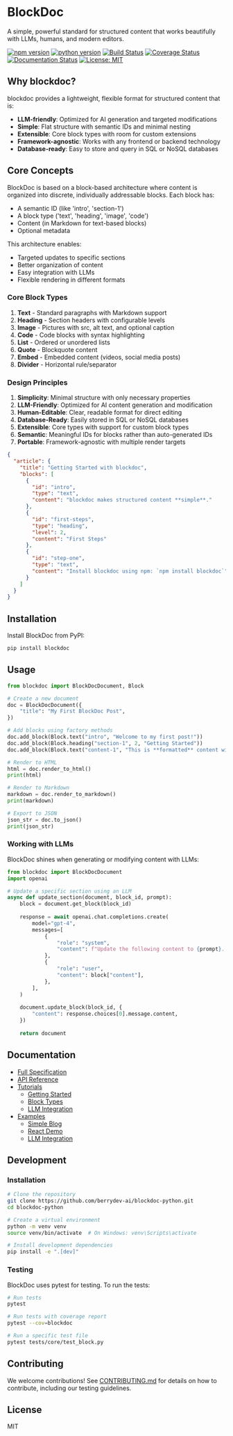 # BlockDoc

A simple, powerful standard for structured content that works beautifully with LLMs, humans, and modern editors.

[![npm version](https://img.shields.io/npm/v/blockdoc.svg)](https://www.npmjs.com/package/blockdoc)
[![python version](https://img.shields.io/pypi/pyversions/blockdoc.svg)](https://pypi.org/project/blockdoc/)
[![Build Status](https://travis-ci.com/yourusername/blockdoc.svg?branch=main)](https://travis-ci.com/yourusername/blockdoc)
[![Coverage Status](https://coveralls.io/repos/github/yourusername/blockdoc/badge.svg?branch=main)](https://coveralls.io/github/yourusername/blockdoc?branch=main)
[![Documentation Status](https://readthedocs.org/projects/blockdoc/badge/?version=latest)](https://blockdoc.readthedocs.io/en/latest/)
[![License: MIT](https://img.shields.io/badge/License-MIT-blue.svg)](https://opensource.org/licenses/MIT)

## Why blockdoc?

blockdoc provides a lightweight, flexible format for structured content that is:

- **LLM-friendly**: Optimized for AI generation and targeted modifications
- **Simple**: Flat structure with semantic IDs and minimal nesting
- **Extensible**: Core block types with room for custom extensions
- **Framework-agnostic**: Works with any frontend or backend technology
- **Database-ready**: Easy to store and query in SQL or NoSQL databases

## Core Concepts

BlockDoc is based on a block-based architecture where content is organized into discrete, individually addressable blocks. Each block has:

- A semantic ID (like 'intro', 'section-1')
- A block type ('text', 'heading', 'image', 'code')
- Content (in Markdown for text-based blocks)
- Optional metadata

This architecture enables:

- Targeted updates to specific sections
- Better organization of content
- Easy integration with LLMs
- Flexible rendering in different formats

### Core Block Types

1. **Text** - Standard paragraphs with Markdown support
2. **Heading** - Section headers with configurable levels
3. **Image** - Pictures with src, alt text, and optional caption
4. **Code** - Code blocks with syntax highlighting
5. **List** - Ordered or unordered lists
6. **Quote** - Blockquote content
7. **Embed** - Embedded content (videos, social media posts)
8. **Divider** - Horizontal rule/separator

### Design Principles

1. **Simplicity**: Minimal structure with only necessary properties
2. **LLM-Friendly**: Optimized for AI content generation and modification
3. **Human-Editable**: Clear, readable format for direct editing
4. **Database-Ready**: Easily stored in SQL or NoSQL databases
5. **Extensible**: Core types with support for custom block types
6. **Semantic**: Meaningful IDs for blocks rather than auto-generated IDs
7. **Portable**: Framework-agnostic with multiple render targets

```json
{
  "article": {
    "title": "Getting Started with blockdoc",
    "blocks": [
      {
        "id": "intro",
        "type": "text",
        "content": "blockdoc makes structured content **simple**."
      },
      {
        "id": "first-steps",
        "type": "heading",
        "level": 2,
        "content": "First Steps"
      },
      {
        "id": "step-one",
        "type": "text",
        "content": "Install blockdoc using npm: `npm install blockdoc`"
      }
    ]
  }
}
```

## Installation

Install BlockDoc from PyPI:

```bash
pip install blockdoc
```

## Usage

```python
from blockdoc import BlockDocDocument, Block

# Create a new document
doc = BlockDocDocument({
    "title": "My First BlockDoc Post",
})

# Add blocks using factory methods
doc.add_block(Block.text("intro", "Welcome to my first post!"))
doc.add_block(Block.heading("section-1", 2, "Getting Started"))
doc.add_block(Block.text("content-1", "This is **formatted** content with [links](https://example.com)."))

# Render to HTML
html = doc.render_to_html()
print(html)

# Render to Markdown
markdown = doc.render_to_markdown()
print(markdown)

# Export to JSON
json_str = doc.to_json()
print(json_str)
```

### Working with LLMs

BlockDoc shines when generating or modifying content with LLMs:

```python
from blockdoc import BlockDocDocument
import openai

# Update a specific section using an LLM
async def update_section(document, block_id, prompt):
    block = document.get_block(block_id)
    
    response = await openai.chat.completions.create(
        model="gpt-4",
        messages=[
            {
                "role": "system",
                "content": f"Update the following content to {prompt}. Return only the updated content."
            },
            {
                "role": "user",
                "content": block["content"],
            },
        ],
    )
    
    document.update_block(block_id, {
        "content": response.choices[0].message.content,
    })
    
    return document
```

## Documentation

- [Full Specification](docs/spec/blockdoc-specification.md)
- [API Reference](docs/api-docs/)
- [Tutorials](docs/tutorials/)
  - [Getting Started](docs/tutorials/getting-started.md)
  - [Block Types](docs/tutorials/block-types.md)
  - [LLM Integration](docs/tutorials/llm-integration.md)
- [Examples](examples/README.md)
  - [Simple Blog](examples/simple-blog/)
  - [React Demo](examples/react-demo/)
  - [LLM Integration](examples/llm-integration/)

## Development

### Installation

```bash
# Clone the repository
git clone https://github.com/berrydev-ai/blockdoc-python.git
cd blockdoc-python

# Create a virtual environment
python -m venv venv
source venv/bin/activate  # On Windows: venv\Scripts\activate

# Install development dependencies
pip install -e ".[dev]"
```

### Testing

BlockDoc uses pytest for testing. To run the tests:

```bash
# Run tests
pytest

# Run tests with coverage report
pytest --cov=blockdoc

# Run a specific test file
pytest tests/core/test_block.py
```

## Contributing

We welcome contributions! See [CONTRIBUTING.md](CONTRIBUTING.md) for details on how to contribute, including our testing guidelines.

## License

MIT

